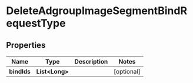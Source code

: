 

# DeleteAdgroupImageSegmentBindRequestType


## Properties

Name | Type | Description | Notes
------------ | ------------- | ------------- | -------------
**bindIds** | **List&lt;Long&gt;** |  |  [optional]



